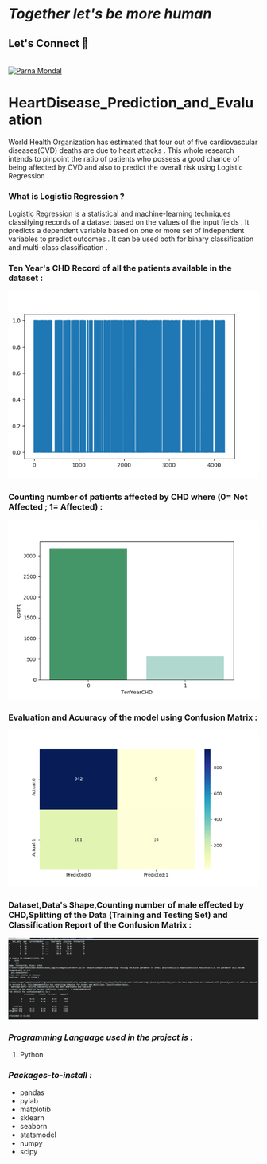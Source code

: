 # <i> Together let's be more human </i> 

## Let's Connect 🤘


<br>
<a href="https://www.linkedin.com/in/parna-mondal/" target="_blank"><img src="https://www.flaticon.com/svg/static/icons/svg/174/174857.svg" alt="Parna Mondal" height="28" width="28"/></a>


# HeartDisease_Prediction_and_Evaluation

World Health Organization has estimated that four out of five cardiovascular diseases(CVD) deaths are due to heart attacks .
This whole research intends to pinpoint the ratio of patients who possess a good chance of being affected by CVD and also to predict the overall risk using Logistic Regression .

### What is Logistic Regression ?
[Logistic Regression](https://machinelearningmastery.com/logistic-regression-for-machine-learning/) is a statistical and machine-learning techniques classifying records of a dataset based on the values of the input fields . It predicts a dependent variable based on one or more set of independent variables to predict outcomes .
It can be used both for binary classification and multi-class  classification .


### Ten Year's CHD Record of all the patients available in the dataset :
![Alt Text](Figure_1.png)

### Counting number of patients affected by CHD where (0= Not Affected ; 1= Affected) :

![Alt Text](Figure_3.png)


### Evaluation and Acuuracy of the model using Confusion Matrix :

![Alt Text](Figure_2.png)

### Dataset,Data's Shape,Counting number of male effected by CHD,Splitting of the Data (Training and Testing Set) and Classification Report of the Confusion Matrix :

![Alt Text](Figure_4.jpg)

### _Programming Language used in the project is :_
1. Python 

### _Packages-to-install :_

 * pandas
 * pylab
 * matplotib
 * sklearn
 * seaborn
 * statsmodel
 * numpy
 * scipy
 
 
